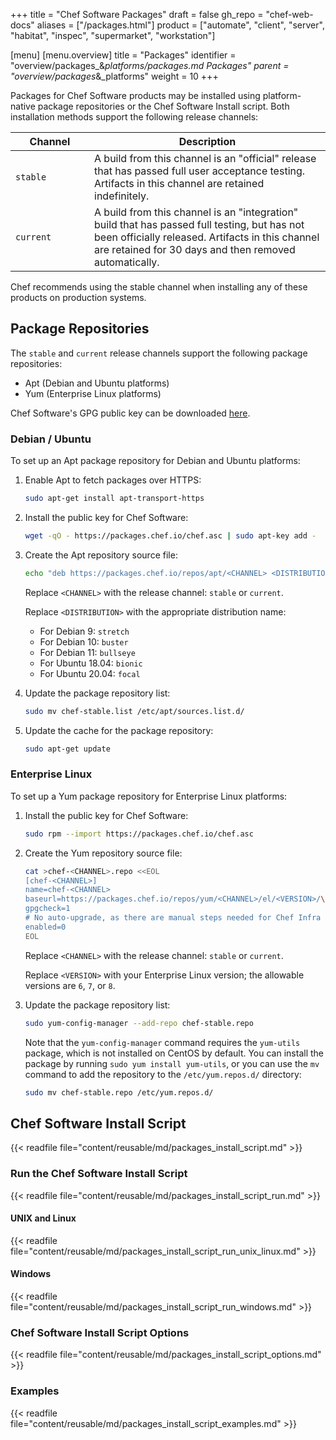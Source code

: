 +++
title = "Chef Software Packages"
draft = false
gh_repo = "chef-web-docs"
aliases = ["/packages.html"]
product = ["automate", "client", "server", "habitat", "inspec", "supermarket", "workstation"]

[menu]
  [menu.overview]
    title = "Packages"
    identifier = "overview/packages_&_platforms/packages.md Packages"
    parent = "overview/packages_&_platforms"
    weight = 10
+++

Packages for Chef Software products may be installed using
platform-native package repositories or the Chef Software Install script. Both
installation methods support the following release channels:

<table>
<colgroup>
<col style="width: 25%" />
<col style="width: 75%" />
</colgroup>
<thead>
<tr class="header">
<th>Channel</th>
<th>Description</th>
</tr>
</thead>
<tbody>
<tr>
<td><code>stable</code></td>
<td>A build from this channel is an "official" release that has passed full user acceptance testing. Artifacts in this channel are retained indefinitely.</td>
</tr>
<tr>
<td><code>current</code></td>
<td>A build from this channel is an "integration" build that has passed full testing, but has not been officially released. Artifacts in this channel are retained for 30 days and then removed automatically.</td>
</tr>
</tbody>
</table>

Chef recommends using the stable channel when installing any of these
products on production systems.

## Package Repositories

The `stable` and `current` release channels support the following
package repositories:

- Apt (Debian and Ubuntu platforms)
- Yum (Enterprise Linux platforms)

Chef Software's GPG public key can be downloaded
[here](https://packages.chef.io/chef.asc).

### Debian / Ubuntu

To set up an Apt package repository for Debian and Ubuntu platforms:

1. Enable Apt to fetch packages over HTTPS:

    ```bash
    sudo apt-get install apt-transport-https
    ```

2. Install the public key for Chef Software:

    ```bash
    wget -qO - https://packages.chef.io/chef.asc | sudo apt-key add -
    ```

3. Create the Apt repository source file:

    ```bash
    echo "deb https://packages.chef.io/repos/apt/<CHANNEL> <DISTRIBUTION> main" > chef-<CHANNEL>.list
    ```

    Replace `<CHANNEL>` with the release channel: `stable` or `current`.

    Replace `<DISTRIBUTION>` with the appropriate distribution name:

    - For Debian 9: `stretch`
    - For Debian 10: `buster`
    - For Debian 11: `bullseye`
    - For Ubuntu 18.04: `bionic`
    - For Ubuntu 20.04: `focal`

4. Update the package repository list:

    ```bash
    sudo mv chef-stable.list /etc/apt/sources.list.d/
    ```

5. Update the cache for the package repository:

    ```bash
    sudo apt-get update
    ```

### Enterprise Linux

To set up a Yum package repository for Enterprise Linux platforms:

1. Install the public key for Chef Software:

    ```bash
    sudo rpm --import https://packages.chef.io/chef.asc
    ```

2. Create the Yum repository source file:

    ```bash
    cat >chef-<CHANNEL>.repo <<EOL
    [chef-<CHANNEL>]
    name=chef-<CHANNEL>
    baseurl=https://packages.chef.io/repos/yum/<CHANNEL>/el/<VERSION>/\$basearch/
    gpgcheck=1
    # No auto-upgrade, as there are manual steps needed for Chef Infra Server upgrades
    enabled=0
    EOL
    ```

    Replace `<CHANNEL>` with the release channel: `stable` or `current`.

    Replace `<VERSION>` with your Enterprise Linux version; the
    allowable versions are `6`, `7`, or `8`.

3. Update the package repository list:

    ```bash
    sudo yum-config-manager --add-repo chef-stable.repo
    ```

    Note that the `yum-config-manager` command requires the `yum-utils`
    package, which is not installed on CentOS by default. You can
    install the package by running `sudo yum install yum-utils`, or you
    can use the `mv` command to add the repository to the
    `/etc/yum.repos.d/` directory:

    ```bash
    sudo mv chef-stable.repo /etc/yum.repos.d/
    ```

## Chef Software Install Script

{{< readfile file="content/reusable/md/packages_install_script.md" >}}

### Run the Chef Software Install Script

{{< readfile file="content/reusable/md/packages_install_script_run.md" >}}

#### UNIX and Linux

{{< readfile file="content/reusable/md/packages_install_script_run_unix_linux.md" >}}

#### Windows

{{< readfile file="content/reusable/md/packages_install_script_run_windows.md" >}}

### Chef Software Install Script Options

{{< readfile file="content/reusable/md/packages_install_script_options.md" >}}

### Examples

{{< readfile file="content/reusable/md/packages_install_script_examples.md" >}}
